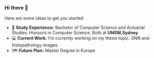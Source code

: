### Hi there 👋

Here are some ideas to get you started:

- :school: **Study Experience:** Bachelor of Computer Science and Actuarial Studies. Honours in Computer Science. Both at **UNSW,Sydney**
- :computer: **Current Work:** I’m currently working on my thesis topic. GNN and histopathology images.
- :world_map: **Future Plan:** Master Degree in Europe


